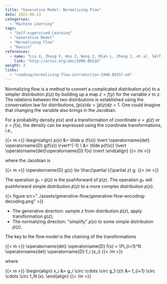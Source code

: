 ```yaml
---
title: "Generative Model: Normalizing Flow"
date: 2021-08-13
categories:
  - "Machine Learning"
tags:
  - "Self-supervised Learning"
  - "Generative Model"
  - "Normalizing Flow"
  - "Basics"
references:
  - name: "Liu X, Zhang F, Hou Z, Wang Z, Mian L, Zhang J, et al. Self-supervised Learning: Generative or Contrastive. arXiv [cs.LG]. 2020. Available: http://arxiv.org/abs/2006.08218"
    link: "http://arxiv.org/abs/2006.08218"
weight: 3
links:
  - "reading/normalizing-flow-introduction-1908.09257.md"
---
```


Normalizing flow is a method to convert a complicated distribution $p(x)$ to a simpler distribution $\tilde p(z)$ by building up a map $z=f(y)$ for the variable $x$ to $z$. The relations between the two distributions is established using the conservation law for distributions, $\int p(x) \mathrm d x = \int \tilde p (z) \mathrm d z = 1$. One could imagine that changing the variable also brings in the Jacobian.

For a probability density $p(x)$ and a transformation of coordinate $x=g(z)$ or $z=f(x)$, the density can be expressed using the coordinate transformations, i.e.,

{{< m >}}
\begin{align}
p(x) &= \tilde p (f(x)) \lvert \operatorname{det} \operatorname{D} g(f(x)) \rvert^{-1} \\
&= \tilde p(f(x)) \lvert \operatorname{det}\operatorname{D} f(x) \rvert
\end{align}
{{< /m >}}

where the Jacobian is

{{< m >}}
\operatorname{D} g(z) \to \frac{\partial }{\partial z} g.
{{< /m >}}


The operation $g _ { * }\circ \tilde p(z)$ is the pushforward of $\tilde p(z)$. The operation $g _ { * }$ will pushforward simple distribution $\tilde p(z)$ to a more complex distribution $p(x)$.

{{< figure src="../assets/generative-flow/generative-flow-encoding-decoding.png" >}}

- The generative direction: sample $z$ from distribution $\tilde p(z)$, apply transformation $g(z)$;
- The normalizing direction: "simplify" $p(x)$ to some simple distribution $\tilde p(z)$.



The key to the flow model is the chaining of the transformations

{{< m >}}
\operatorname{det} \operatorname{D} f(x) = \Pi_{i=1}^N \operatorname{det} \operatorname{D} f_i (x_i)
{{< /m >}}

where

{{< m >}}
\begin{align}
x_i &= g_i \circ \cdots \circ g_1 (z)\\
&= f_{i+1} \circ \cdots \circ f_N (x).
\end{align}
{{< /m >}}



